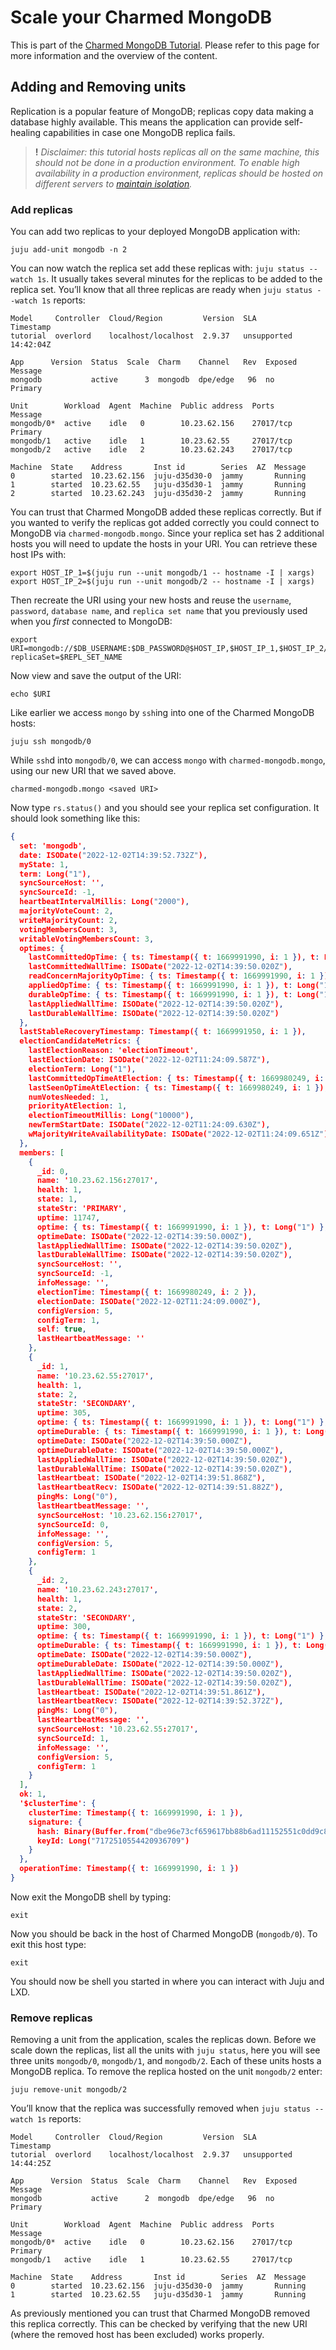 # Scale your Charmed MongoDB

This is part of the [Charmed MongoDB Tutorial](/t/charmed-mongodb-tutorial/8061). Please refer to this page for more information and the overview of the content. 

## Adding and Removing units

Replication is a popular feature of MongoDB; replicas copy data making a database highly available. This means the application can provide self-healing capabilities in case one MongoDB replica fails. 

> **!** *Disclaimer: this tutorial hosts replicas all on the same machine, this should not be done in a production environment. To enable high availability in a production environment, replicas should be hosted on different servers to [maintain isolation](https://canonical.com/blog/database-high-availability).*


### Add replicas
You can add two replicas to your deployed MongoDB application with:
```shell
juju add-unit mongodb -n 2
```

You can now watch the replica set add these replicas with: `juju status --watch 1s`. It usually takes several minutes for the replicas to be added to the replica set. You’ll know that all three replicas are ready when `juju status --watch 1s` reports:
```
Model     Controller  Cloud/Region         Version  SLA          Timestamp
tutorial  overlord    localhost/localhost  2.9.37   unsupported  14:42:04Z

App      Version  Status  Scale  Charm    Channel   Rev  Exposed  Message
mongodb           active      3  mongodb  dpe/edge   96  no       Primary

Unit        Workload  Agent  Machine  Public address  Ports      Message
mongodb/0*  active    idle   0        10.23.62.156    27017/tcp  Primary
mongodb/1   active    idle   1        10.23.62.55     27017/tcp
mongodb/2   active    idle   2        10.23.62.243    27017/tcp

Machine  State    Address       Inst id        Series  AZ  Message
0        started  10.23.62.156  juju-d35d30-0  jammy       Running
1        started  10.23.62.55   juju-d35d30-1  jammy       Running
2        started  10.23.62.243  juju-d35d30-2  jammy       Running
```

You can trust that Charmed MongoDB added these replicas correctly. But if you wanted to verify the replicas got added correctly you could connect to MongoDB via `charmed-mongodb.mongo`. Since your replica set has 2 additional hosts you will need to update the hosts in your URI. You can retrieve these host IPs with:
```shell
export HOST_IP_1=$(juju run --unit mongodb/1 -- hostname -I | xargs)
export HOST_IP_2=$(juju run --unit mongodb/2 -- hostname -I | xargs)
```

Then recreate the URI using your new hosts and reuse the `username`, `password`, `database name`, and `replica set name` that you previously used when you *first* connected to MongoDB:
```shell
export URI=mongodb://$DB_USERNAME:$DB_PASSWORD@$HOST_IP,$HOST_IP_1,$HOST_IP_2/$DB_NAME?replicaSet=$REPL_SET_NAME
```

Now view and save the output of the URI:
```shell
echo $URI
```

Like earlier we access `mongo` by `ssh`ing into one of the Charmed MongoDB hosts:
```shell
juju ssh mongodb/0
```

While `ssh`d into `mongodb/0`, we can access `mongo` with `charmed-mongodb.mongo`, using our new URI that we saved above.
```shell
charmed-mongodb.mongo <saved URI>
```

Now type `rs.status()` and you should see your replica set configuration. It should look something like this:
```json
{
  set: 'mongodb',
  date: ISODate("2022-12-02T14:39:52.732Z"),
  myState: 1,
  term: Long("1"),
  syncSourceHost: '',
  syncSourceId: -1,
  heartbeatIntervalMillis: Long("2000"),
  majorityVoteCount: 2,
  writeMajorityCount: 2,
  votingMembersCount: 3,
  writableVotingMembersCount: 3,
  optimes: {
    lastCommittedOpTime: { ts: Timestamp({ t: 1669991990, i: 1 }), t: Long("1") },
    lastCommittedWallTime: ISODate("2022-12-02T14:39:50.020Z"),
    readConcernMajorityOpTime: { ts: Timestamp({ t: 1669991990, i: 1 }), t: Long("1") },
    appliedOpTime: { ts: Timestamp({ t: 1669991990, i: 1 }), t: Long("1") },
    durableOpTime: { ts: Timestamp({ t: 1669991990, i: 1 }), t: Long("1") },
    lastAppliedWallTime: ISODate("2022-12-02T14:39:50.020Z"),
    lastDurableWallTime: ISODate("2022-12-02T14:39:50.020Z")
  },
  lastStableRecoveryTimestamp: Timestamp({ t: 1669991950, i: 1 }),
  electionCandidateMetrics: {
    lastElectionReason: 'electionTimeout',
    lastElectionDate: ISODate("2022-12-02T11:24:09.587Z"),
    electionTerm: Long("1"),
    lastCommittedOpTimeAtElection: { ts: Timestamp({ t: 1669980249, i: 1 }), t: Long("-1") },
    lastSeenOpTimeAtElection: { ts: Timestamp({ t: 1669980249, i: 1 }), t: Long("-1") },
    numVotesNeeded: 1,
    priorityAtElection: 1,
    electionTimeoutMillis: Long("10000"),
    newTermStartDate: ISODate("2022-12-02T11:24:09.630Z"),
    wMajorityWriteAvailabilityDate: ISODate("2022-12-02T11:24:09.651Z")
  },
  members: [
    {
      _id: 0,
      name: '10.23.62.156:27017',
      health: 1,
      state: 1,
      stateStr: 'PRIMARY',
      uptime: 11747,
      optime: { ts: Timestamp({ t: 1669991990, i: 1 }), t: Long("1") },
      optimeDate: ISODate("2022-12-02T14:39:50.000Z"),
      lastAppliedWallTime: ISODate("2022-12-02T14:39:50.020Z"),
      lastDurableWallTime: ISODate("2022-12-02T14:39:50.020Z"),
      syncSourceHost: '',
      syncSourceId: -1,
      infoMessage: '',
      electionTime: Timestamp({ t: 1669980249, i: 2 }),
      electionDate: ISODate("2022-12-02T11:24:09.000Z"),
      configVersion: 5,
      configTerm: 1,
      self: true,
      lastHeartbeatMessage: ''
    },
    {
      _id: 1,
      name: '10.23.62.55:27017',
      health: 1,
      state: 2,
      stateStr: 'SECONDARY',
      uptime: 305,
      optime: { ts: Timestamp({ t: 1669991990, i: 1 }), t: Long("1") },
      optimeDurable: { ts: Timestamp({ t: 1669991990, i: 1 }), t: Long("1") },
      optimeDate: ISODate("2022-12-02T14:39:50.000Z"),
      optimeDurableDate: ISODate("2022-12-02T14:39:50.000Z"),
      lastAppliedWallTime: ISODate("2022-12-02T14:39:50.020Z"),
      lastDurableWallTime: ISODate("2022-12-02T14:39:50.020Z"),
      lastHeartbeat: ISODate("2022-12-02T14:39:51.868Z"),
      lastHeartbeatRecv: ISODate("2022-12-02T14:39:51.882Z"),
      pingMs: Long("0"),
      lastHeartbeatMessage: '',
      syncSourceHost: '10.23.62.156:27017',
      syncSourceId: 0,
      infoMessage: '',
      configVersion: 5,
      configTerm: 1
    },
    {
      _id: 2,
      name: '10.23.62.243:27017',
      health: 1,
      state: 2,
      stateStr: 'SECONDARY',
      uptime: 300,
      optime: { ts: Timestamp({ t: 1669991990, i: 1 }), t: Long("1") },
      optimeDurable: { ts: Timestamp({ t: 1669991990, i: 1 }), t: Long("1") },
      optimeDate: ISODate("2022-12-02T14:39:50.000Z"),
      optimeDurableDate: ISODate("2022-12-02T14:39:50.000Z"),
      lastAppliedWallTime: ISODate("2022-12-02T14:39:50.020Z"),
      lastDurableWallTime: ISODate("2022-12-02T14:39:50.020Z"),
      lastHeartbeat: ISODate("2022-12-02T14:39:51.861Z"),
      lastHeartbeatRecv: ISODate("2022-12-02T14:39:52.372Z"),
      pingMs: Long("0"),
      lastHeartbeatMessage: '',
      syncSourceHost: '10.23.62.55:27017',
      syncSourceId: 1,
      infoMessage: '',
      configVersion: 5,
      configTerm: 1
    }
  ],
  ok: 1,
  '$clusterTime': {
    clusterTime: Timestamp({ t: 1669991990, i: 1 }),
    signature: {
      hash: Binary(Buffer.from("dbe96e73cf659617bb88b6ad11152551c0dd9c8d", "hex"), 0),
      keyId: Long("7172510554420936709")
    }
  },
  operationTime: Timestamp({ t: 1669991990, i: 1 })
}
```

Now exit the MongoDB shell by typing:
```shell
exit
```
Now you should be back in the host of Charmed MongoDB (`mongodb/0`). To exit this host type:
```shell
exit
```
You should now be shell you started in where you can interact with Juju and LXD.

### Remove replicas
Removing a unit from the application, scales the replicas down. Before we scale down the replicas, list all the units with `juju status`, here you will see three units `mongodb/0`, `mongodb/1`, and `mongodb/2`. Each of these units hosts a MongoDB replica. To remove the replica hosted on the unit `mongodb/2` enter:
```shell
juju remove-unit mongodb/2
```

You’ll know that the replica was successfully removed when `juju status --watch 1s` reports:
```
Model     Controller  Cloud/Region         Version  SLA          Timestamp
tutorial  overlord    localhost/localhost  2.9.37   unsupported  14:44:25Z

App      Version  Status  Scale  Charm    Channel   Rev  Exposed  Message
mongodb           active      2  mongodb  dpe/edge   96  no       Primary

Unit        Workload  Agent  Machine  Public address  Ports      Message
mongodb/0*  active    idle   0        10.23.62.156    27017/tcp  Primary
mongodb/1   active    idle   1        10.23.62.55     27017/tcp

Machine  State    Address       Inst id        Series  AZ  Message
0        started  10.23.62.156  juju-d35d30-0  jammy       Running
1        started  10.23.62.55   juju-d35d30-1  jammy       Running

```

As previously mentioned you can trust that Charmed MongoDB removed this replica correctly. This can be checked by verifying that the new URI (where the removed host has been excluded) works properly.
